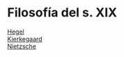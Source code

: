 # Filosofía del s. XIX

[Hegel](/sxix/hegel.md) <br>
[Kierkegaard](/sxix/kierkegaard.md) <br>
[Nietzsche](/sxix/nietzsche.md)